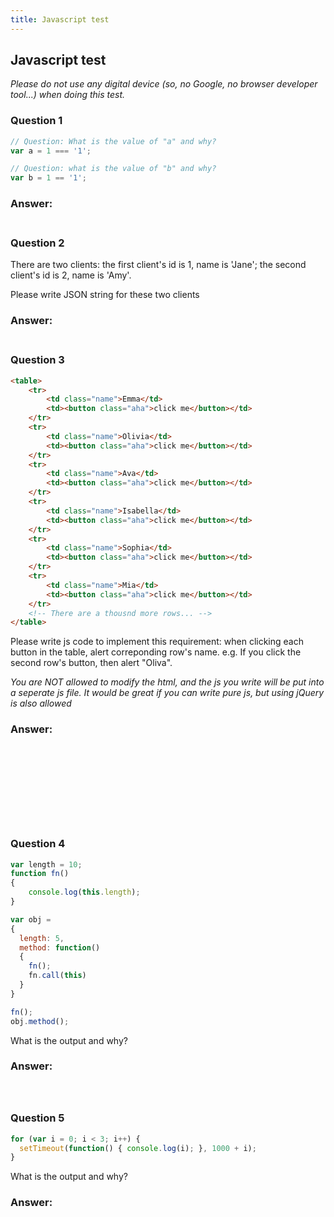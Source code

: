 ```yaml
---
title: Javascript test
---
```

## Javascript test

*Please do not use any digital device (so, no Google, no browser developer tool...) when doing this test.*

### Question 1

```javascript
// Question: What is the value of "a" and why?
var a = 1 === '1';

// Question: what is the value of "b" and why?
var b = 1 == '1';
```

### Answer: <br><br>

### Question 2

There are two clients: the first client's id is 1, name is 'Jane'; the second client's id is 2, name is 'Amy'.

Please write JSON string for these two clients

### Answer:<br><br>

### Question 3

```html
<table>
	<tr>
		<td class="name">Emma</td>
		<td><button class="aha">click me</button></td>
	</tr>
	<tr>
		<td class="name">Olivia</td>
		<td><button class="aha">click me</button></td>
	</tr>
	<tr>
		<td class="name">Ava</td>
		<td><button class="aha">click me</button></td>
	</tr>
	<tr>
		<td class="name">Isabella</td>
		<td><button class="aha">click me</button></td>
	</tr>
	<tr>
		<td class="name">Sophia</td>
		<td><button class="aha">click me</button></td>
	</tr>
	<tr>
		<td class="name">Mia</td>
		<td><button class="aha">click me</button></td>
	</tr>
	<!-- There are a thousnd more rows... -->
</table>
```

Please write js code to implement this requirement: when clicking each button in the table, alert correponding row's name. e.g. If you click the second row's button, then alert "Oliva".

*You are NOT allowed to modify the html, and the js you write will be put into a seperate js file. It would be great if you can write pure js, but using jQuery is also allowed*

### Answer: <br><br><br><br><br><br><br><br>

### Question 4

```javascript
var length = 10;
function fn()
{
	console.log(this.length);
}

var obj =
{
  length: 5,
  method: function()
  {
  	fn();
    fn.call(this)
  }
}

fn();
obj.method();
```

What is the output and why?

### Answer: <br><br><br>

### Question 5

```javascript
for (var i = 0; i < 3; i++) {
  setTimeout(function() { console.log(i); }, 1000 + i);
}
```

What is the output and why?

### Answer: <br><br><br>


